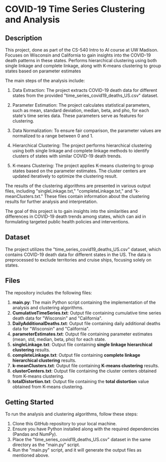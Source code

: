 # COVID-19 Time Series Clustering and Analysis

## Description

This project, done as part of the CS-540 Intro to AI course at UW Madison. Focuses on Wisconsin and California to gain insights into the COVID-19 death patterns in these states. Performs hierarchical clustering using both single linkage and complete linkage, along with K-means clustering to group states based on parameter estimates

The main steps of the analysis include:

1. Data Extraction: The project extracts COVID-19 death data for different states from the provided "time_series_covid19_deaths_US.csv" dataset.

2. Parameter Estimation: The project calculates statistical parameters, such as mean, standard deviation, median, beta, and pho, for each state's time series data. These parameters serve as features for clustering.

3. Data Normalization: To ensure fair comparison, the parameter values are normalized to a range between 0 and 1.

4. Hierarchical Clustering: The project performs hierarchical clustering using both single linkage and complete linkage methods to identify clusters of states with similar COVID-19 death trends.

5. K-means Clustering: The project applies K-means clustering to group states based on the parameter estimates. The cluster centers are updated iteratively to optimize the clustering result.

The results of the clustering algorithms are presented in various output files, including "singleLinkage.txt," "completeLinkage.txt," and "k-meanClusters.txt." These files contain information about the clustering results for further analysis and interpretation.

The goal of this project is to gain insights into the similarities and differences in COVID-19 death trends among states, which can aid in formulating targeted public health policies and interventions.

## Dataset

The project utilizes the "time_series_covid19_deaths_US.csv" dataset, which contains COVID-19 death data for different states in the US. The data is preprocessed to exclude territories and cruise ships, focusing solely on states.

## Files

The repository includes the following files:

1. **main.py**: The main Python script containing the implementation of the analysis and clustering algorithms.
2. **CumulativeTimeSeries.txt**: Output file containing cumulative time series death data for "Wisconsin" and "California".
3. **DailyAdditionalDeaths.txt**: Output file containing daily additional deaths data for "Wisconsin" and "California".
4. **parameterEstimates.txt**: Output file containing parameter estimates (mean, std, median, beta, pho) for each state.
5. **singleLinkage.txt**: Output file containing **single linkage hierarchical clustering** results.
6. **completeLinkage.txt**: Output file containing **complete linkage hierarchical clustering** results.
7. **k-meanClusters.txt**: Output file containing **K-means clustering** results.
8. **clusterCenters.txt**: Output file containing the cluster centers obtained from K-means clustering.
9. **totalDistortion.txt**: Output file containing the **total distortion** value obtained from K-means clustering.

## Getting Started

To run the analysis and clustering algorithms, follow these steps:

1. Clone this GitHub repository to your local machine.
2. Ensure you have Python installed along with the required dependencies (Pandas and NumPy).
3. Place the "time_series_covid19_deaths_US.csv" dataset in the same directory as the "main.py" script.
4. Run the "main.py" script, and it will generate the output files as mentioned above.

